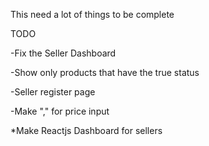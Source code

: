 This need a lot of things to be complete

TODO

   -Fix the Seller Dashboard
   
   -Show only products that have the true status
   
   -Seller register page
   
   -Make "," for price input
   
   *Make Reactjs Dashboard for sellers
